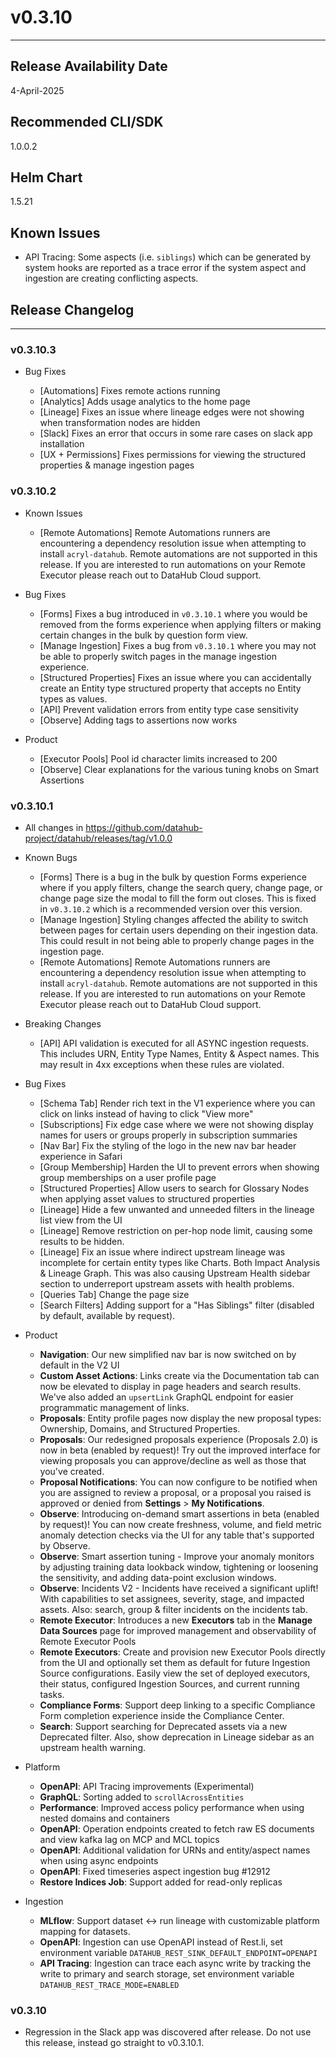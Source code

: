 # v0.3.10

---

## Release Availability Date

4-April-2025

## Recommended CLI/SDK

1.0.0.2

## Helm Chart

1.5.21

## Known Issues

- API Tracing: Some aspects (i.e. `siblings`) which can be generated by system hooks are reported as a trace error if the system aspect and ingestion are creating conflicting aspects.

## Release Changelog

---

### v0.3.10.3

- Bug Fixes

  - [Automations] Fixes remote actions running
  - [Analytics] Adds usage analytics to the home page
  - [Lineage] Fixes an issue where lineage edges were not showing when transformation nodes are hidden
  - [Slack] Fixes an error that occurs in some rare cases on slack app installation
  - [UX + Permissions] Fixes permissions for viewing the structured properties & manage ingestion pages

### v0.3.10.2

- Known Issues

  - [Remote Automations] Remote Automations runners are encountering a dependency resolution issue when attempting to install `acryl-datahub`. Remote automations are not supported in this release. If you are interested to run automations on your Remote Executor please reach out to DataHub Cloud support.

- Bug Fixes
  - [Forms] Fixes a bug introduced in `v0.3.10.1` where you would be removed from the forms experience when applying filters or making certain changes in the bulk by question form view.
  - [Manage Ingestion] Fixes a bug from `v0.3.10.1` where you may not be able to properly switch pages in the manage ingestion experience.
  - [Structured Properties] Fixes an issue where you can accidentally create an Entity type structured property that accepts no Entity types as values.
  - [API] Prevent validation errors from entity type case sensitivity
  - [Observe] Adding tags to assertions now works
- Product
  - [Executor Pools] Pool id character limits increased to 200
  - [Observe] Clear explanations for the various tuning knobs on Smart Assertions

### v0.3.10.1

- All changes in https://github.com/datahub-project/datahub/releases/tag/v1.0.0

- Known Bugs

  - [Forms] There is a bug in the bulk by question Forms experience where if you apply filters, change the search query, change page, or change page size the modal to fill the form out closes. This is fixed in `v0.3.10.2` which is a recommended version over this version.
  - [Manage Ingestion] Styling changes affected the ability to switch between pages for certain users depending on their ingestion data. This could result in not being able to properly change pages in the ingestion page.
  - [Remote Automations] Remote Automations runners are encountering a dependency resolution issue when attempting to install `acryl-datahub`. Remote automations are not supported in this release. If you are interested to run automations on your Remote Executor please reach out to DataHub Cloud support.

- Breaking Changes

  - [API] API validation is executed for all ASYNC ingestion requests. This includes URN, Entity Type Names, Entity & Aspect names. This may result in 4xx exceptions when these rules
    are violated.

- Bug Fixes

  - [Schema Tab] Render rich text in the V1 experience where you can click on links instead of having to click "View more"
  - [Subscriptions] Fix edge case where we were not showing display names for users or groups properly in subscription summaries
  - [Nav Bar] Fix the styling of the logo in the new nav bar header experience in Safari
  - [Group Membership] Harden the UI to prevent errors when showing group memberships on a user profile page
  - [Structured Properties] Allow users to search for Glossary Nodes when applying asset values to structured properties
  - [Lineage] Hide a few unwanted and unneeded filters in the lineage list view from the UI
  - [Lineage] Remove restriction on per-hop node limit, causing some results to be hidden.
  - [Lineage] Fix an issue where indirect upstream lineage was incomplete for certain entity types like Charts. Both Impact Analysis & Lineage Graph. This was also causing Upstream Health sidebar section to underreport upstream assets with health problems.
  - [Queries Tab] Change the page size
  - [Search Filters] Adding support for a "Has Siblings" filter (disabled by default, available by request).

- Product

  - **Navigation**: Our new simplified nav bar is now switched on by default in the V2 UI
  - **Custom Asset Actions**: Links create via the Documentation tab can now be elevated to display in page headers and search results. We've also added an `upsertLink` GraphQL endpoint for easier programmatic management of links.
  - **Proposals**: Entity profile pages now display the new proposal types: Ownership, Domains, and Structured Properties.
  - **Proposals**: Our redesigned proposals experience (Proposals 2.0) is now in beta (enabled by request)! Try out the improved interface for viewing proposals you can approve/decline as well as those that you've created.
  - **Proposal Notifications**: You can now configure to be notified when you are assigned to review a proposal, or a proposal you raised is approved or denied from **Settings** > **My Notifications**.
  - **Observe**: Introducing on-demand smart assertions in beta (enabled by request)! You can now create freshness, volume, and field metric anomaly detection checks via the UI for any table that's supported by Observe.
  - **Observe**: Smart assertion tuning - Improve your anomaly monitors by adjusting training data lookback window, tightening or loosening the sensitivity, and adding data-point exclusion windows.
  - **Observe**: Incidents V2 - Incidents have received a significant uplift! With capabilities to set assignees, severity, stage, and impacted assets. Also: search, group & filter incidents on the incidents tab.
  - **Remote Executor**: Introduces a new **Executors** tab in the **Manage Data Sources** page for improved management and observability of Remote Executor Pools
  - **Remote Executors**: Create and provision new Executor Pools directly from the UI and optionally set them as default for future Ingestion Source configurations. Easily view the set of deployed executors, their status, configured Ingestion Sources, and current running tasks.
  - **Compliance Forms**: Support deep linking to a specific Compliance Form completion experience inside the Compliance Center.
  - **Search**: Support searching for Deprecated assets via a new Deprecated filter. Also, show deprecation in Lineage sidebar as an upstream health warning.

- Platform

  - **OpenAPI**: API Tracing improvements (Experimental)
  - **GraphQL**: Sorting added to `scrollAcrossEntities`
  - **Performance**: Improved access policy performance when using nested domains and containers
  - **OpenAPI**: Operation endpoints created to fetch raw ES documents and view kafka lag on MCP and MCL topics
  - **OpenAPI**: Additional validation for URNs and entity/aspect names when using async endpoints
  - **OpenAPI**: Fixed timeseries aspect ingestion bug #12912
  - **Restore Indices Job**: Support added for read-only replicas

- Ingestion
  - **MLflow**: Support dataset ↔ run lineage with customizable platform mapping for datasets.
  - **OpenAPI**: Ingestion can use OpenAPI instead of Rest.li, set environment variable `DATAHUB_REST_SINK_DEFAULT_ENDPOINT=OPENAPI`
  - **API Tracing**: Ingestion can trace each async write by tracking the write to primary and search storage, set environment variable `DATAHUB_REST_TRACE_MODE=ENABLED`

### v0.3.10

- Regression in the Slack app was discovered after release. Do not use this release, instead go straight to v0.3.10.1.
